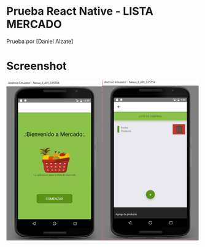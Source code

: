 # Prueba React Native - LISTA MERCADO

Prueba por [Daniel Alzate]


# Screenshot
![alt text](./mercado.png)

